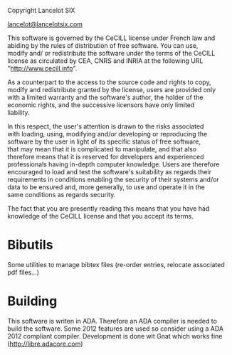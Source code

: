 Copyright Lancelot SIX                                                    
                                                                          
lancelot@lancelotsix.com                                                  
                                                                          
This software is governed by the CeCILL license under French law and      
abiding by the rules of distribution of free software.  You can  use,     
modify and/ or redistribute the software under the terms of the CeCILL    
license as circulated by CEA, CNRS and INRIA at the following URL         
"http://www.cecill.info".                                                 
                                                                          
As a counterpart to the access to the source code and  rights to copy,    
modify and redistribute granted by the license, users are provided only   
with a limited warranty  and the software's author,  the holder of the    
economic rights,  and the successive licensors  have only  limited        
liability.                                                                
                                                                          
In this respect, the user's attention is drawn to the risks associated    
with loading,  using,  modifying and/or developing or reproducing the     
software by the user in light of its specific status of free software,    
that may mean  that it is complicated to manipulate,  and  that  also     
therefore means  that it is reserved for developers  and  experienced     
professionals having in-depth computer knowledge. Users are therefore     
encouraged to load and test the software's suitability as regards their   
requirements in conditions enabling the security of their systems and/or  
data to be ensured and,  more generally, to use and operate it in the     
same conditions as regards security.                                      
                                                                          
The fact that you are presently reading this means that you have had      
knowledge of the CeCILL license and that you accept its terms.            

Bibutils
========

Some utilities to manage bibtex files (re-order entries, relocate associated pdf files...)

Building
========

This software is writen in ADA. Therefore an ADA compiler is needed to build
the software. Some 2012 features are used so consider using a ADA 2012 compliant
compiler.
Development is done wit Gnat which works fine (http://libre.adacore.com)